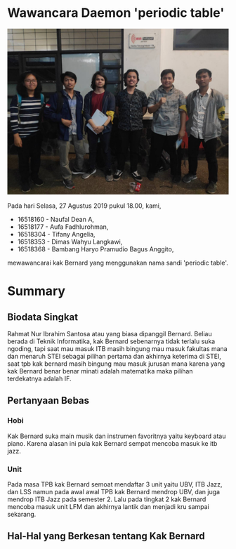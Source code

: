 # Wawancara Daemon 'periodic table'

![foto](./16518160-16518177-16518304-16518353-16518368.jpg)

Pada hari Selasa, 27 Agustus 2019 pukul 18.00, kami,
- 16518160 - Naufal Dean A,
- 16518177 - Aufa Fadhlurohman,
- 16518304 - Tifany Angelia,
- 16518353 - Dimas Wahyu Langkawi,
- 16518368 - Bambang Haryo Pramudio Bagus Anggito,

mewawancarai kak Bernard yang menggunakan nama sandi 'periodic table'.

# Summary

## Biodata Singkat
Rahmat Nur Ibrahim Santosa atau yang biasa dipanggil Bernard. Beliau berada di Teknik Informatika, kak Bernard sebenarnya tidak terlalu suka ngoding, tapi saat mau masuk ITB masih bingung mau masuk fakultas mana dan menaruh STEI sebagai pilihan pertama dan akhirnya keterima di STEI, saat tpb kak bernard masih bingung mau masuk jurusan mana karena yang kak Bernard benar benar minati adalah matematika maka pilihan terdekatnya adalah IF.

## Pertanyaan Bebas
### Hobi
Kak Bernard suka main musik dan instrumen favoritnya yaitu keyboard atau piano. Karena alasan ini pula kak Bernard sempat mencoba masuk ke itb jazz.

### Unit
Pada masa TPB kak Bernard semoat mendaftar 3 unit yaitu UBV, ITB Jazz, dan LSS namun pada awal awal TPB kak Bernard mendrop UBV, dan juga mendrop ITB Jazz pada semester 2. Lalu pada tingkat 2 kak Bernard mencoba masuk unit LFM dan akhirnya lantik dan menjadi kru sampai sekarang.

## Hal-Hal yang Berkesan tentang Kak Bernard
